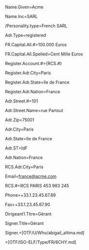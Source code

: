 Name.Given=Acme

Name.Inc=SARL

/Personality.type=French SARL

Adr.Type=registered

FR.Capital.All.#=100.000 Euros

FR.Capital.All.Spelled=Cent Mille Euros

Register.Account.#={RCS.#}

Register.Adr.City=Paris

Register.Adr.State=Ile de France

Register.Adr.Nation=France

Adr.Street.#=101

Adr.Street.Name=rue Partout

Adr.Zip=75001

Adr.City=Paris

Adr.State=Ile de France

Adr.ST=IdF

Adr.Nation=France
 
RCS.Adr.City=Paris

Email=france@acme.com

RCS.#=RCS PARIS 453 983 245

Phone=+33.1.23.45.67.89

Fax=+33.1.23.45.67.90

Dirigeant1.Titre=Gérant

Signer.Title=Gérant

Signer.=[OTF/U/Who/abigail_altima.md]

=[OTF/ISO-ELF/Type/FR/6CHY.md]